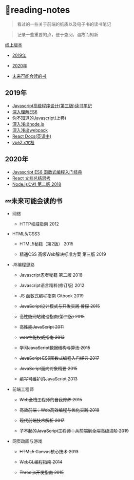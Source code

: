 # :book:reading-notes

> 看过的一些关于前端的纸质以及电子书的读书笔记

> 记录一些重要的点，便于查阅，温故而知新

[线上版本](https://xblcity.github.io/reading-notes)

- [2019年](#zzz2019年)

- [2020年](#zzz2020年)

- [未来可能会读的书](#zzz未来可能会读的书)

## 2019年
     
- [Javascript高级程序设计(第三版)读书笔记](https://github.com/xblcity/reading-notes/blob/master/books19/professional-javascript.md)
- [深入理解ES6](https://github.com/xblcity/reading-notes/blob/master/books19/understanding-es6.md)
- [你不知道的Javascript(上卷)](https://github.com/xblcity/reading-notes/blob/master/books19/you-don't-know-js1.md)
- [深入浅出node.js](https://github.com/xblcity/reading-notes/blob/master/books19/understanding-node.md)
- [深入浅出webpack](https://github.com/xblcity/reading-notes/blob/master/books19/understanding-webpack.md)
- [React Docs(英译中)](https://github.com/xblcity/reading-notes/blob/master/books19/react.md)
- [vue2.x文档](https://github.com/xblcity/reading-notes/blob/master/books19/vue.md)
    
## 2020年
     
- [Javascript ES6 函数式编程入门经典](https://github.com/xblcity/reading-notes/blob/master/books20/functional-javascript.md)
- [React 文档总结思考](https://github.com/xblcity/reading-notes/blob/master/books20/react20.md)
- [Node.js实战 第二版 2018](https://github.com/xblcity/reading-notes/blob/master/books20/node-in-action.md)
    
## :zzz:未来可能会读的书

- 网络

  - HTTP权威指南 2012

- HTML5/CSS3

  - HTML5秘籍（第2版） 2015

  - 精通CSS 高级Web解决标准方案 第三版 2019
  
- JS编程思路

  - Javascript忍者秘籍 第二版 2018

  - Javascript语言精粹(修订版) 2012

  - JS 函数式编程指南 Gitbook 2019

  - ~~JavaScript设计模式与开发实践 曾探 2015~~

  - ~~高性能网站建设指南(第二版) 2015~~

  - ~~高性能JavaScript 2011~~

  - ~~web性能权威指南 2013~~

  - ~~学习JavaScript数据结构与算法 2015~~

  - ~~JavaScript ES6函数式编程入门经典 2017~~

  - ~~JavaScript面向对象精要 2015~~

  - ~~编写可维护的JavaScript 2013~~
  
- 前端工程师

  - ~~Web全栈工程师的自我修养 2015~~

  - ~~高效前端：Web高效编程与优化实践 2018~~

  - ~~现代前端技术解析 2017~~

  - ~~了不起的JavaScript工程师：从前端到全端高级进阶 2019~~

- 网页动画与游戏

  - ~~HTML5 Canvas核心技术 2013~~

  - ~~WebGL编程指南 2014~~

  - ~~Three.js开发指南 2015~~
